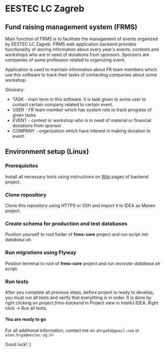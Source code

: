# EESTEC LC Zagreb
## Fund raising management system (FRMS)

Main function of FRMS is to facilitate the management of events organized by EESTEC LC Zagreb. FRMS web application backend provides functionality of storing information about every year's events, contests and workshops who are in need of donations from sponsors. Sponsors are companies of some profession related to organizing event.

Application is used to maintain information about FR team members which use this software to track their tasks of contacting companies about some workshop.

Glossary:

* TASK - main term in this software. It is task given to some user to contact certain company related to certain event.
* USER - FR team member which has system role to track progress of given tasks
* EVENT - contest or workshop who is in need of material or financial donations from sponsor
* COMPANY - organization which have interest in making donation to event.

## Environment setup (Linux)

### Prerequisites
Install all necessary tools using instructions on [Wiki](https://github.com/KaidanAlenko/frms-backend/wiki/Upute-za-instalaciju-potrebnih-alata) pages of backend project.

### Clone repository
Clone this repository using HTTPS or SSH and import it to IDEA as Maven project.

### Create schema for production and test databases
Position yourself to root folder of **frms-core** project and run script *init-database.sh*.

### Run migrations using Flyway

Position terminal to root of **frms-core** project and run *recreate-database.sh* script.

### Run tests
After you complete all previous steps, before project is ready to develop, you must run all tests and verify that everything is in order. It is done by right clicking on project *frms-backend* in Project view in IntelliJ IDEA. Right click -> Run all tests.

#### You are ready to go
For all additional information, contact me on `ahrga93@gmail.com` or `alen.hrga@eestec-zg.hr`

Good luck! :)
